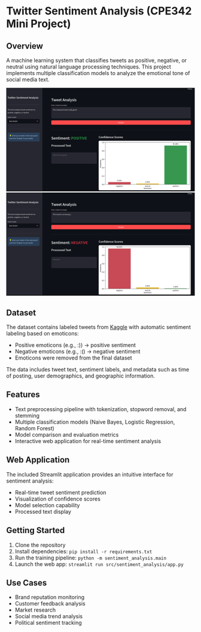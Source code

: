 # Twitter Sentiment Analysis (CPE342 Mini Project)

## Overview
A machine learning system that classifies tweets as positive, negative, or neutral using natural language processing techniques. This project implements multiple classification models to analyze the emotional tone of social media text.

![Application Demo](./assets/application_demo_1.png)
![Application Demo](./assets/application_demo_2.png)
## Dataset
The dataset contains labeled tweets from [Kaggle](https://www.kaggle.com/datasets/abhi8923shriv/sentiment-analysis-dataset) with automatic sentiment labeling based on emoticons:
- Positive emoticons (e.g., :)) → positive sentiment
- Negative emoticons (e.g., :() → negative sentiment
- Emoticons were removed from the final dataset

The data includes tweet text, sentiment labels, and metadata such as time of posting, user demographics, and geographic information.

## Features
- Text preprocessing pipeline with tokenization, stopword removal, and stemming
- Multiple classification models (Naive Bayes, Logistic Regression, Random Forest)
- Model comparison and evaluation metrics
- Interactive web application for real-time sentiment analysis

## Web Application
The included Streamlit application provides an intuitive interface for sentiment analysis:

- Real-time tweet sentiment prediction
- Visualization of confidence scores
- Model selection capability
- Processed text display

## Getting Started
1. Clone the repository
2. Install dependencies: `pip install -r requirements.txt`
3. Run the training pipeline: `python -m sentiment_analysis.main`
4. Launch the web app: `streamlit run src/sentiment_analysis/app.py`

## Use Cases
- Brand reputation monitoring
- Customer feedback analysis
- Market research
- Social media trend analysis
- Political sentiment tracking
